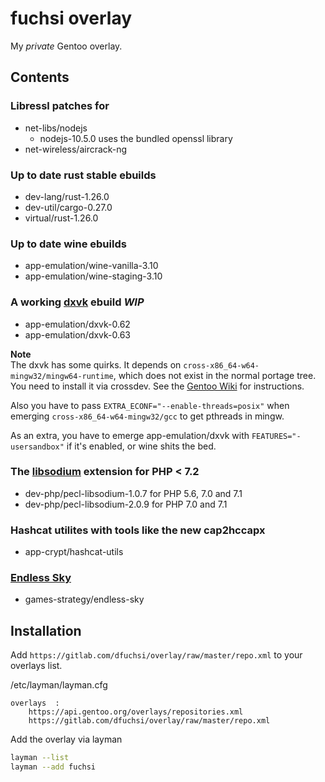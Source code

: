 fuchsi overlay
==============

My *private* Gentoo overlay.

## Contents

### Libressl patches for
- net-libs/nodejs
    - nodejs-10.5.0 uses the bundled openssl library
- net-wireless/aircrack-ng

### Up to date rust stable ebuilds
- dev-lang/rust-1.26.0
- dev-util/cargo-0.27.0
- virtual/rust-1.26.0

### Up to date wine ebuilds
- app-emulation/wine-vanilla-3.10
- app-emulation/wine-staging-3.10

### A working [dxvk](https://github.com/doitsujin/dxvk) ebuild *WIP*
- app-emulation/dxvk-0.62
- app-emulation/dxvk-0.63

**Note**  
The dxvk has some quirks. It depends on `cross-x86_64-w64-mingw32/mingw64-runtime`, which does not exist in the normal portage tree.  
You need to install it via crossdev. See the [Gentoo Wiki](https://wiki.gentoo.org/wiki/Mingw) for instructions.  

Also you have to pass `EXTRA_ECONF="--enable-threads=posix"` when emerging `cross-x86_64-w64-mingw32/gcc` to get pthreads in mingw.  

As an extra, you have to emerge app-emulation/dxvk with `FEATURES="-usersandbox"` if it's enabled, or wine shits the bed.

### The [libsodium](https://pecl.php.net/libsodium) extension for PHP < 7.2
- dev-php/pecl-libsodium-1.0.7 for PHP 5.6, 7.0 and 7.1
- dev-php/pecl-libsodium-2.0.9 for PHP 7.0 and 7.1

### Hashcat utilites with tools like the new cap2hccapx
- app-crypt/hashcat-utils

### [Endless Sky](https://endless-sky.github.io)
- games-strategy/endless-sky

## Installation

Add `https://gitlab.com/dfuchsi/overlay/raw/master/repo.xml` to your overlays list.  

/etc/layman/layman.cfg
```
overlays  :
    https://api.gentoo.org/overlays/repositories.xml
    https://gitlab.com/dfuchsi/overlay/raw/master/repo.xml
```

Add the overlay via layman
```bash
layman --list
layman --add fuchsi
```